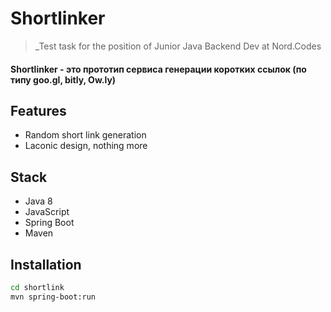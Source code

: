 # Shortlinker
> _Test task for the position of Junior Java Backend Dev at Nord.Codes

#### Shortlinker - это прототип сервиса генерации коротких ссылок (по типу goo.gl, bitly, Ow.ly)

## Features

- Random short link generation
- Laconic design, nothing more

## Stack

- Java 8
- JavaScript
- Spring Boot
- Maven

## Installation


```sh
cd shortlink
mvn spring-boot:run
```